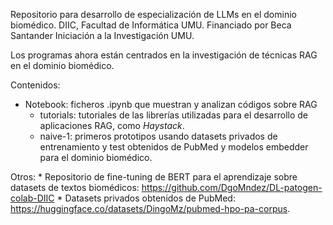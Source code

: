 Repositorio para desarrollo de especialización de LLMs en el dominio biomédico. DIIC, Facultad de Informática UMU.
Financiado por Beca Santander Iniciación a la Investigación UMU.

Los programas ahora están centrados en la investigación de técnicas RAG en el dominio biomédico.

Contenidos:
* Notebook: ficheros .ipynb que muestran y analizan códigos sobre RAG
	* tutorials: tutoriales de las librerías utilizadas para el desarrollo de aplicaciones RAG, como *Haystack*.
	* naive-1: primeros prototipos usando datasets privados de entrenamiento y test obtenidos de PubMed y modelos embedder para el dominio biomédico.

Otros:
	* Repositorio de fine-tuning de BERT para el aprendizaje sobre datasets de textos biomédicos: https://github.com/DgoMndez/DL-patogen-colab-DIIC
	* Datasets privados obtenidos de PubMed: https://huggingface.co/datasets/DingoMz/pubmed-hpo-pa-corpus.
